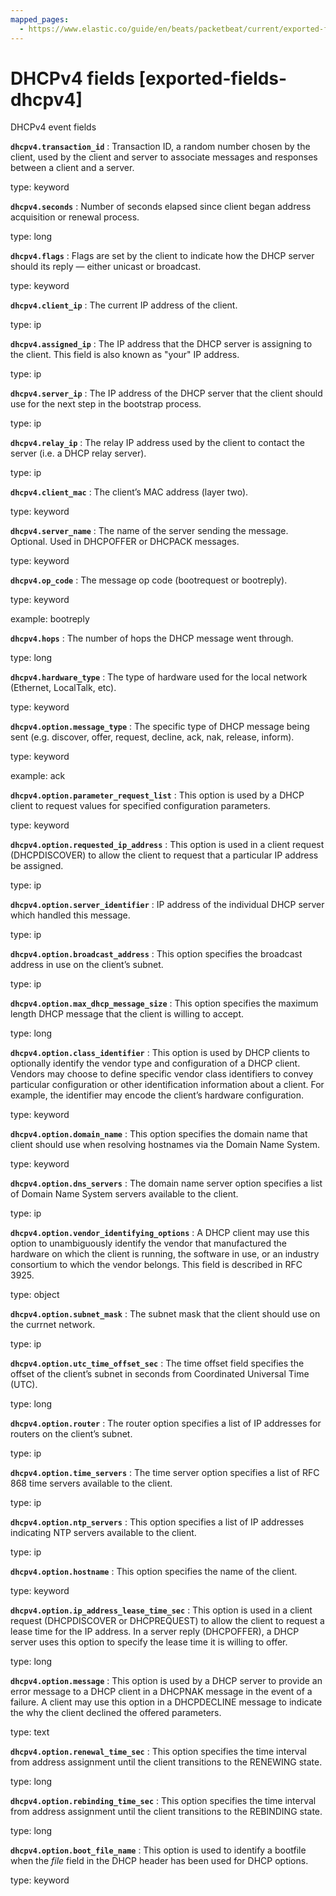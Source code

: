 ```yaml
---
mapped_pages:
  - https://www.elastic.co/guide/en/beats/packetbeat/current/exported-fields-dhcpv4.html
---
```


# DHCPv4 fields [exported-fields-dhcpv4]

DHCPv4 event fields

**`dhcpv4.transaction_id`**
:   Transaction ID, a random number chosen by the client, used by the client and server to associate messages and responses between a client and a server.

type: keyword


**`dhcpv4.seconds`**
:   Number of seconds elapsed since client began address acquisition or renewal process.

type: long


**`dhcpv4.flags`**
:   Flags are set by the client to indicate how the DHCP server should its reply — either unicast or broadcast.

type: keyword


**`dhcpv4.client_ip`**
:   The current IP address of the client.

type: ip


**`dhcpv4.assigned_ip`**
:   The IP address that the DHCP server is assigning to the client. This field is also known as "your" IP address.

type: ip


**`dhcpv4.server_ip`**
:   The IP address of the DHCP server that the client should use for the next step in the bootstrap process.

type: ip


**`dhcpv4.relay_ip`**
:   The relay IP address used by the client to contact the server (i.e. a DHCP relay server).

type: ip


**`dhcpv4.client_mac`**
:   The client’s MAC address (layer two).

type: keyword


**`dhcpv4.server_name`**
:   The name of the server sending the message. Optional. Used in DHCPOFFER or DHCPACK messages.

type: keyword


**`dhcpv4.op_code`**
:   The message op code (bootrequest or bootreply).

type: keyword

example: bootreply


**`dhcpv4.hops`**
:   The number of hops the DHCP message went through.

type: long


**`dhcpv4.hardware_type`**
:   The type of hardware used for the local network (Ethernet, LocalTalk, etc).

type: keyword


**`dhcpv4.option.message_type`**
:   The specific type of DHCP message being sent (e.g. discover, offer, request, decline, ack, nak, release, inform).

type: keyword

example: ack


**`dhcpv4.option.parameter_request_list`**
:   This option is used by a DHCP client to request values for specified configuration parameters.

type: keyword


**`dhcpv4.option.requested_ip_address`**
:   This option is used in a client request (DHCPDISCOVER) to allow the client to request that a particular IP address be assigned.

type: ip


**`dhcpv4.option.server_identifier`**
:   IP address of the individual DHCP server which handled this message.

type: ip


**`dhcpv4.option.broadcast_address`**
:   This option specifies the broadcast address in use on the client’s subnet.

type: ip


**`dhcpv4.option.max_dhcp_message_size`**
:   This option specifies the maximum length DHCP message that the client is willing to accept.

type: long


**`dhcpv4.option.class_identifier`**
:   This option is used by DHCP clients to optionally identify the vendor type and configuration of a DHCP client. Vendors may choose to define specific vendor class identifiers to convey particular configuration or other identification information about a client.  For example, the identifier may encode the client’s hardware configuration.

type: keyword


**`dhcpv4.option.domain_name`**
:   This option specifies the domain name that client should use when resolving hostnames via the Domain Name System.

type: keyword


**`dhcpv4.option.dns_servers`**
:   The domain name server option specifies a list of Domain Name System servers available to the client.

type: ip


**`dhcpv4.option.vendor_identifying_options`**
:   A DHCP client may use this option to unambiguously identify the vendor that manufactured the hardware on which the client is running, the software in use, or an industry consortium to which the vendor belongs. This field is described in RFC 3925.

type: object


**`dhcpv4.option.subnet_mask`**
:   The subnet mask that the client should use on the currnet network.

type: ip


**`dhcpv4.option.utc_time_offset_sec`**
:   The time offset field specifies the offset of the client’s subnet in seconds from Coordinated Universal Time (UTC).

type: long


**`dhcpv4.option.router`**
:   The router option specifies a list of IP addresses for routers on the client’s subnet.

type: ip


**`dhcpv4.option.time_servers`**
:   The time server option specifies a list of RFC 868 time servers available to the client.

type: ip


**`dhcpv4.option.ntp_servers`**
:   This option specifies a list of IP addresses indicating NTP servers available to the client.

type: ip


**`dhcpv4.option.hostname`**
:   This option specifies the name of the client.

type: keyword


**`dhcpv4.option.ip_address_lease_time_sec`**
:   This option is used in a client request (DHCPDISCOVER or DHCPREQUEST) to allow the client to request a lease time for the IP address.  In a server reply (DHCPOFFER), a DHCP server uses this option to specify the lease time it is willing to offer.

type: long


**`dhcpv4.option.message`**
:   This option is used by a DHCP server to provide an error message to a DHCP client in a DHCPNAK message in the event of a failure. A client may use this option in a DHCPDECLINE message to indicate the why the client declined the offered parameters.

type: text


**`dhcpv4.option.renewal_time_sec`**
:   This option specifies the time interval from address assignment until the client transitions to the RENEWING state.

type: long


**`dhcpv4.option.rebinding_time_sec`**
:   This option specifies the time interval from address assignment until the client transitions to the REBINDING state.

type: long


**`dhcpv4.option.boot_file_name`**
:   This option is used to identify a bootfile when the *file* field in the DHCP header has been used for DHCP options.

type: keyword


